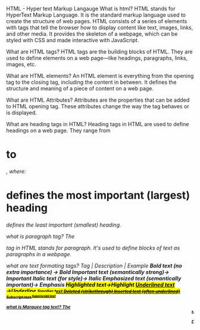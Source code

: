 HTML - Hyper text Markup Langauge
What is html?
HTML stands for HyperText Markup Language. It is the standard markup language used to create the structure of web pages. HTML consists of a series of elements with tags that tell the browser how to display content like text, images, links, and other media. It provides the skeleton of a webpage, which can be styled with CSS and made interactive with JavaScript.

What are HTML tags?
HTML tags are the building blocks of HTML. They are used to define elements on a web page—like headings, paragraphs, links, images, etc.

What are HTML elements?
An HTML element is everything from the opening tag to the closing tag, including the content in between. It defines the structure and meaning of a piece of content on a web page.

What are HTML Attributes?
Attributes are the properties that can be added to HTML opening tag. These attributes change the way the tag behaves or is displayed.

What are heading tags in HTML?
Heading tags in HTML are used to define headings on a web page. They range from <h1> to <h6>, where:
<h1> defines the most important (largest) heading
<h6> defines the least important (smallest) heading.

what is paragraph tag?
The <p> tag in HTML stands for paragraph. It's used to define blocks of text as paragraphs in a webpage.

what are text formating tags?
Tag | Description | Example
<b> Bold text (no extra importance) → Bold
<strong> Important text (semantically strong)→ Important
<i> Italic text (for style)→ Italic
<em> Emphasized text (semantically important)→ Emphasis
<mark> Highlighted text→Highlight
<u> Underlined text →Underline
<small> Smaller text
<del> Deleted (strikethrough)
<ins> Inserted text (often underlined)
<sub> Subscript text
<sup> Superscript text

what is Marquee tag text?
The <marquee> tag in HTML is used to create scrolling text or images across the screen—either horizontally or vertically.
    behavior = scroll, slide, alternate, direction= top, bottom, left, right

Define the list types in HTML.
There are 3 list types in HTML are as follows:
    1.Ordered list–The ordered list uses <ol> tag and displays elements in a numbered format.
    2.Unordered list–The unordered list uses <ul> tag and displays elements in a bulleted format.
    3.Definition list–The definition list uses <dl>, <dt>, <dd> tags and displays elements in definition form like in a dictionary.

How do you align list elements in an HTML file?
We can align the list elements in an HTML file using indents. If you indent each nested list further than the parent list, you can easily align and determine the various lists and their elements.

Differentiate between an Ordered list and an Unordered list.
An unordered list uses <ul> </ul> tags, and each element of the list is written between <li> </li> tags. The list items are displayed as bullets rather than numbers.
An ordered list uses <ol> </ol> tags, and each element of the list is written between <li> </li> tags. The list items are displayed as numbers rather than bullet points.

What is the difference between HTML and CSS?
HTML creates a web page's structure and content, while CSS defines its appearance and layout.

What are void elements in HTML?
Void elements in HTML are tags that do not require a closing tag. They are used to insert images, line breaks, and other content that does not require additional information.

What is the advantage of collapsing white space?
Collapsing white space in HTML can help reduce web pages' size and make them load faster. It involves removing unnecessary white space between HTML elements.

What are HTML Entities?
HTML Entities are special characters used to represent characters that cannot be typed on a keyboard. They are often used to display special symbols and foreign characters.

How you display table on webpage?
To display a table in an HTML webpage, you use the <table> tag along with other related tags to define rows and cells.
    <table> Defines the table itself
    <tr> Table row
    <th> Table header cell (bold + centered by default)
    <td>  Table data cell
    border Optional attribute to add a border

How do we insert a comment in HTML?
We can insert a comment in HTML by beginning with a lesser than sign and ending with a greater than sign. For example, “<!-“ and “->.” 

How do you create a hyperlink in HTML?
We use the anchor tag <a> to create a hyperlink in HTML that links one page to another. The hyperlink can be added to images, too.

Define an image map.
An image map in HTML helps link different kinds of web pages using a single image. It can also be used to define shapes in the images used in the image mapping process.

How do you add buttons in HTML?
We can use the built-in Button tag in HTML to add buttons to an HTML web page.

How do you add CSS styling in HTML?
There are three ways to include the CSS with HTML:
Inline CSS: It is used when less styling is needed or in cases where only a single element has to be styled. To use inline styles add the style attribute in the relevant tag.
External Style Sheet: This is used when the style is applied to many elements or HTML pages. Each page must link to the style sheet using the link tag.
Internal Style Sheet: It is used when a single HTML document has a unique style, and several elements must be styled to follow the format. Internal styles sheet is added in the head section of an HTML page by using the style tag.

What hierarchy do the style sheets follow?
If a single selector includes three different style definitions, the definition closest to the actual tag takes precedence. Inline style takes priority over embedded style sheets, which take priority over external style sheets.

How do you add JavaScript to an HTML webpage?
JavaScript is used to make HTML web pages more interactive and user-friendly. It is a scripting language that allows you to interact with some aspects of the page based on user input. As with CSS, there are three significant ways of including JavaScript:
Inline:
You can add JavaScript to your HTML elements directly whenever a certain event occurs. We can add the JavaScript code using attributes of the HTML tags that support it. Here is an example that shows an alert with a message when the user clicks on it:
Script block:
You can define a script block anywhere on the HTML code, which will get executed as soon as the browser reaches that part of the document. This is why script blocks are usually added at the bottom of HTML documents.
External JavaScript file:
You can also import the JavaScript code from a separate file and keep your HTML code clutter-free. This is especially useful if a large amount of scripting is added to an HTML webpage.

What is the ‘class' attribute in HTML?
The ‘class' attribute in HTML defines a class for an HTML element. It can be used to apply a specific style to a group of elements on a web page.

What is the difference between the ‘id' and ‘class' attributes of HTML elements?
The ‘id' attribute defines a unique identifier for an HTML element, while the ‘class' attribute defines a class for a group of elements. An ‘id' can only be used once on a page, while a ‘class' can be used multiple times.

What is the difference between an absolute and relative URL?
An absolute URL includes the full web address, the protocol (such as http or https) and the domain name (such as www.example.com). A relative URL, on the other hand, specifies the location of a resource relative to the current web page. For example, a relative URL might include the file path (such as /images/picture.jpg) or the relative path (such as ../images/picture.jpg).

What is the role of the title attribute in HTML?
The title attribute provides additional information about an element, such as a link or an image. The title text is displayed as a tooltip when a user hovers over the element.

What is a form in HTML?
A form is a set of input fields and other elements to collect user data. Forms can be used for various purposes, such as logging in, submitting feedback, or purchasing.

What is the role of the action attribute in HTML forms?
The action attribute is used to specify the URL of the script or program that will process the data submitted by the form. When the user clicks the submit button, the form data is sent to the specified URL for processing.

What is the role of the method attribute in HTML forms?
The method attribute specifies the HTTP method for submitting the form data. The two most common methods are GET and POST. GET retrieves data from the server, while POST sends data to the server.

In how many ways can you display HTML elements?
HTML elements can be displayed in several ways, including block, inline, inline-block, and none. The display property can specify how an element should be displayed.

What is the difference between “display: none” and “visibility: hidden” when used as attributes to the HTML element?
Elements with “display: none” are not visible and do not take up any space on the page, while elements with “visibility: hidden” are not visible but still take up space.

How to specify the link in HTML and explain the target attribute?
Links can be specified using the <a> tag. The href attribute is used to specify the URL of the page that the link should go to. The target attribute can specify where the linked page should open, such as in a new or similar window.

When to use scripts in the head and when to use scripts in the body?
Scripts can be placed in the <head> section of the HTML document or in the <body> section. Scripts that must be executed before the page is displayed, such as scripts that define variables or functions, should be placed in the <head> section. Scripts that must be executed after the page is displayed, such as scripts that manipulate the DOM, should be placed in the <body> section.

What are forms, and how to create forms in HTML?
Forms collect user data, such as login information or search queries. Forms can be created using the <form> tag, and input fields, such as text fields and checkboxes, can be added using various other tags.

How to handle events in HTML?
Events can be handled using JavaScript, which can be included in the HTML document using the script tag.

What is the difference between <figure> tag and <img> tag?
HTML <img> tag is used to add a picture in the webpage/website. In HTML5, you can <figure> tag to primarily group related content, such as an image and its caption or a code block and description. Examples of this type of material include diagrams, pictures, codes, and illustrations. Thus, In an HTML document, a picture is embedded using the image tag, while its content is logically organized using the figure tag.

Are the <datalist> tag and <select> tag the same?
The <datalist> tag provides a list of suggested values for an <input> element, while the <select> tag creates a dropdown list where users can select one or more options from a predefined set.

Define Image Map.
An HTML image map allows you to make some portions of a picture clickable, serving as links to other locations. This method works well for developing interactive visuals for websites or intricate navigation systems.

What are Semantic Elements?
HTML5 Semantics describes how to give web content a more logical structure and meaning by using specific elements such as <header>, <footer>, <nav>, <article>, <section>, etc. The tags that provide an HTML page more than just a presentation are called HTML semantics.
Semantic HTML increases search engine optimization (SEO), makes websites more accessible, and gives information a more logical structure and meaning. It improves HTML readability by providing explicit definitions for sections and page layouts.

What is the difference between the <meter> tag and <progress> tag?
The <progress> tag is most appropriate for displaying the progress of a single task. For tasks unrelated to task completion, including memory or disk space utilization, the <meter> works well. It displays a measurement of something, such as battery life, fuel level, or thermometer.

Is drag and drop possible using HTML5, and how?
With drag and drop in HTML, an element can be dropped to a different location by clicking and holding the mouse button over it and then letting go of it. 

You can enable the drag-and-drop feature in HTML 5 by following these steps:

Use the draggable attribute to make an element draggable: <img draggable="true">.
Use the ondragstart attribute to specify the drag behavior. 
Use the ondragover event to allow dropping by preventing the default behavior:
Use the ondrop event to handle the drop and retrieve the data.

What type of audio files can be played using HTML5?
HTML5 supports various audio files, including MP3, WAV, and OGG. The supported audio formats depend on the browser. While MP3, WAV, and OGG are commonly supported, not all browsers support every format.

Explain the concept of web storage in HTML5.
HTML5 supports two different forms of data storage: session storage and local storage. SessionStorage stores data only for the current session. The data is deleted when the tab or window is closed; local storage stores data with no expiration date and persists until deleted. Thus, LocalStorage stores data with no expiration time, while SessionStorage only retains data for the duration of the page session.

What is Microdata in HTML5?
Search engines use HTML microdata better to understand the composition and content of web pages, making it a crucial component of contemporary web development. Web developers can use Microdata to offer more details about particular items on a page, which helps search engines better comprehend the website's context and content.
Microdata uses a set of common attributes and values, such as itemprop and item type, to define particular elements on a web page. However, microdata improves a web page's representation in search results, not directly its ranking.

Explain HTML5 Graphics.
Graphics are visualizations that enhance user interaction and experience and make websites and applications aesthetically pleasing. Examples of graphics include maps, flowcharts, bar graphs, engineering drawings, construction blueprints, and photos. Web graphics typically use the following technologies: PNG, Canvas API, WebCGM, JPG or JPEG, CSS, SVG, etc.

Why do you think adding drag-and-drop functionality in HTML5 is important? How will you make an image draggable in HTML5?
You had to use other JavaScript frameworks, such as jQuery or more complicated JavaScript programming, to accomplish the drag-and-drop capability in regular HTML4. HTML5's drag-and-drop features are a fundamental UI concept that allows you to copy, reorganize, and remove items with your mouse. 
An element can be moved by dragging it while holding the mouse button. Let go of the mouse button to drop the element there. Set draggable=true on an object's element to enable draggable functionality. You can drag and drop almost anything on your website, including files, photos, links, and other markup.
Once you've defined the draggable="true" attributes, attach a drag start event handler to your content. This will initiate the drag sequence for each column. Use the drag enter, drag over, and drag leave event handlers to make it easier for the user to comprehend how to interact with your UI.

Why do we need the MathML element in HTML5?
MathML is useful for displaying formulas on technical and mathematical websites. HTML5 supports MathML, although it must be used inside the <math> and </math> tags. This guarantees sophisticated algorithms, scientific publications, and e-learning resources have clear math information. Its goal is to include mathematical formulas in texts and on World Wide Web sites. Only Mozilla Firefox and Google Chrome are compatible with MathML. MathML support can vary; other browsers might require polyfills or third-party libraries.

What are the server-sent events in HTML5?
When a web page automatically receives updates from a server, it's known as a server-sent event (SSE). Servers can use HTTP connections to send clients real-time data through these events. 

What are Web Workers?
Web Workers provide a simple way for web content to run scripts on background threads. The worker thread can complete tasks without affecting the user interface. They can also use the XMLHttpRequest and fetch() APIs for network requests. 

What is the usage of a novalidate attribute for the form tag that is introduced in HTML5?
The novalidate attribute prohibits forms from running validation logic when they are submitted. It always allows the form submission process to proceed, even if the validation logic yields a different result.

What are raster images and vector images?
Raster images are composed of pixels, which are tiny dots that combine tone and color to create an image. When you zoom in or magnify an image, pixels appear as tiny squares on graph paper. The number of pixels determines the image's resolution and higher pixel counts lead to better quality but larger file sizes.

What is a manifest file in HTML5?
The manifest file is a basic text file that specifies which resources the browser should cache for offline access. Manifest files are always prefaced with the phrase CACHE MANIFEST and are saved under the .appcache extension. They are divided into three sections: FALLBACK, NETWORK, and CACHE. The manifest attribute in the <html> tag specifies the HTML5 cache web pages. Every time a user views a webpage that has manifest properties or is specified in the manifest file, that webpage will be cached

What is the Geolocation API in HTML5?
Geolocation is one of the greatest HTML5 APIs for determining the user's geographic location in a web application. This new HTML5 feature lets you retrieve the current user's latitude and longitude coordinates. You can see your current location on the page by having JavaScript collect these coordinates and submit them to the server. The user's position can be obtained using the getCurrentPosition() method.

Explain Web Components and their usage.
Web Components combine three major technologies: Custom Elements, Shadow DOM, and HTML Templates to create adaptable, customized elements with encapsulated functionality that can be reused wherever you want without the risk of code clashes. By encapsulating a web component, you can write a reusable, single-responsibility code unit on any website. 

list all attributes and its functionality?
✅ Global Attributes
(These can be used on almost any HTML tag)
Attribute	Description
id	Unique identifier for the element
class	Assigns a class name (for CSS/JS)
style	Inline CSS styling
title	Tooltip text shown on hover
lang	Language of the element (e.g., en, fr)
dir	Text direction (ltr, rtl)
hidden	Hides the element from display
tabindex	Keyboard navigation order
contenteditable	Makes the content editable
draggable	Allows dragging (true/false)
accesskey	Sets a shortcut key
spellcheck	Enable/disable spell checking (true/false)
data-*	Custom data attribute (e.g., data-id, data-user)

🧾 Form-Related Attributes
Attribute	Description
name	Name of the input (used for form data)
value	Default value
placeholder	Placeholder text
required	Field must be filled out
readonly	Field is read-only
disabled	Field is disabled
maxlength	Max number of characters
min / max	Set numeric range for input
step	Steps for number/range inputs
type	Type of input (text, email, number, etc.)
checked	Default checked for radio/checkbox
selected	Default selected option
multiple	Allow multiple selections or file uploads
autofocus	Focus on the element on page load
autocomplete	Enables autocomplete suggestions
pattern	Regex pattern validation
action	Form submission URL
method	HTTP method (GET, POST)
enctype	Encoding type for file upload forms

📷 Media Attributes
Attribute	Applies To	Description
src	img, video, audio, script	Source file
alt	img	Alternative text
width, height	img, <video>	Dimensions
controls	<video>, <audio>	Display player controls
autoplay	<video>, <audio>	Auto-play the media
muted	<video>, <audio>	Start muted
loop	<video>, <audio>	Loop the media
poster	<video>	Image shown before video plays
preload	<video>, <audio>	Preload options (e.g. auto, metadata, none)
loading	<img>	Lazy-load images (lazy, eager)

🔗 Link & Anchor Attributes
Attribute	Applies To	Description
href	<a>, <link>	URL target
target	<a>	Where to open the link (_blank, _self, etc.)
rel	<a>, <link>	Relationship (e.g., noopener, stylesheet)
download	<a>	Forces file download
type	<link>, <script></script>

🧱 Layout/Structural Attributes
Attribute	Applies To	Description
colspan	<td>, <th>	Merge columns in table
rowspan	<td>, <th>	Merge rows in table
scope	<th>	Defines whether it's a row or column header

<!-- ⚙️ Script-Related Attributes

Attribute	Applies To	Description
defer	<script>	Runs script after parsing HTML
async	<script>	Runs script asynchronously
type	<script>	Script type (e.g., module, text/javascript)
src	<script>	External JS file --> 

list out all semantic tags?
🧱 Structural Semantic Tags

Tag	Description
<header>	Introductory content or navigation links (for page or section)
<nav>	Navigation links
<main>	Main content of the document (only one per page)
<section>	Generic standalone section of related content
<article>	Self-contained content (blog post, news, etc.)
<aside>	Side content like ads, notes, or related links
<footer>	Footer content (for page or section)
<address>	Contact information for a person or organization
📸 Media-Related Semantic Tags

Tag	Description
<figure>	Self-contained content (images, diagrams, etc.)
<figcaption>	Caption for the <figure> content
<picture>	Container for multiple image sources
<mark>	Highlights or marks important text
<time>	Represents a date, time, or duration
<progress>	Progress indicator (like a download bar)
<meter>	Gauge or scalar measurement (e.g. fuel level)
📑 Text-Level Semantic Tags

Tag	Description
<strong>	Important text (usually bold)
<em>	Emphasized text (usually italic)
<abbr>	Abbreviation with optional full form
<cite>	Title of a creative work (books, movies, etc.)
<dfn>	Defines a term
<code>	Inline computer code
<samp>	Sample output from a program
<kbd>	Keyboard input
<var>	Variable in a programming or math expression
<q>	Short inline quotation
<blockquote>	Long block quotation
<bdi>	Bi-directional isolation for text
<bdo>	Overrides text direction
<small>	Small print or fine print
<sub>	Subscript text
<sup>	Superscript text
<ins>	Inserted text
<del>	Deleted text
🎯 Interactive & Misc Tags

Tag	Description
<summary>	Summary or heading for a <details> element
<details>	Expandable content area
<dialog>	Dialog box or popup window
<template>	Client-side content not rendered at page load
<output>	Result of a calculation or script